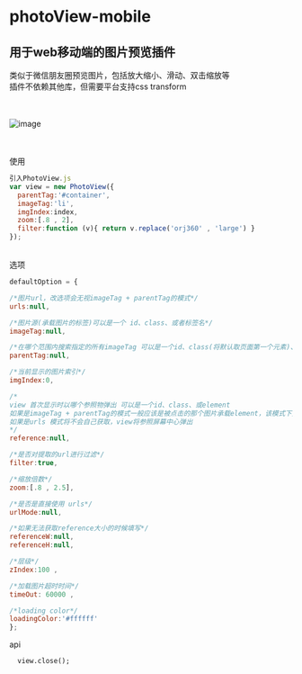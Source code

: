 # photoView-mobile
用于web移动端的图片预览插件
----------------------
<div>类似于微信朋友圈预览图片，包括放大缩小、滑动、双击缩放等</div>
<div>插件不依赖其他库，但需要平台支持css transform</div>
<br />
<br />

 ![image](https://github.com/moonlitnighta/photoView-mobile/blob/master/ab00494b-40e0-4a4f-989a-277d23a97e50%20(1).gif)
 
<br />
<br />
使用

```javascript
引入PhotoView.js
var view = new PhotoView({
  parentTag:'#container',
  imageTag:'li',
  imgIndex:index,
  zoom:[.8 , 2],
  filter:function (v){ return v.replace('orj360' , 'large') }
});
```
<br />
选项

```javascript
defaultOption = {

/*图片url，改选项会无视imageTag + parentTag的模式*/
urls:null,

/*图片源(承载图片的标签)可以是一个 id、class、或者标签名*/
imageTag:null,

/*在哪个范围内搜索指定的所有imageTag 可以是一个id、class(将默认取页面第一个元素)、或element，不传将默认body*/
parentTag:null,

/*当前显示的图片索引*/
imgIndex:0,

/*	
view 首次显示时以哪个参照物弹出 可以是一个id、class、或element
如果是imageTag + parentTag的模式一般应该是被点击的那个图片承载element，该模式下如果未传将根据imgIndex获取element
如果是urls 模式将不会自己获取，view将参照屏幕中心弹出
*/
reference:null,

/*是否对提取的url进行过滤*/
filter:true,

/*缩放倍数*/
zoom:[.8 , 2.5],

/*是否是直接使用 urls*/
urlMode:null,

/*如果无法获取reference大小的时候填写*/
referenceW:null,
referenceH:null,

/*层级*/
zIndex:100 ,

/*加载图片超时时间*/
timeOut: 60000 ,

/*loading color*/
loadingColor:'#ffffff'
};
  ```
  
  api
  
      view.close();
